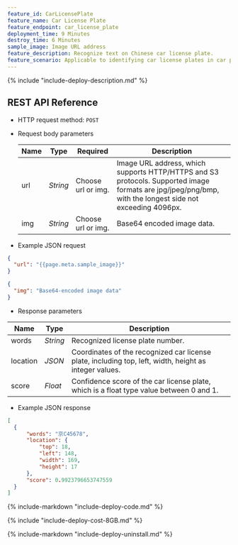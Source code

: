 ```yaml
---
feature_id: CarLicensePlate
feature_name: Car License Plate
feature_endpoint: car_license_plate
deployment_time: 9 Minutes
destroy_time: 6 Minutes
sample_image: Image URL address
feature_description: Recognize text on Chinese car license plate.
feature_scenario: Applicable to identifying car license plates in car parking lots and communities, or detecting vehicles for traffic violations.
---
```


{%
  include "include-deploy-description.md"
%}

## REST API Reference

- HTTP request method: `POST`

- Request body parameters

  | **Name**  | **Type**  | **Required** |  **Description**  |
  |----------|-----------|------------|------------|
  | url | *String* |Choose url or img.|Image URL address, which supports HTTP/HTTPS and S3 protocols. Supported image formats are jpg/jpeg/png/bmp, with the longest side not exceeding 4096px.|
  | img | *String* |Choose url or img.|Base64 encoded image data.|

- Example JSON request

``` json
{
  "url": "{{page.meta.sample_image}}"
}
```

``` json
{
  "img": "Base64-encoded image data"
}
```

- Response parameters

| **Name** | **Type** | **Description**  |
|----------|-----------|------------|
|words    |*String*   | Recognized license plate number.|
|location |*JSON*     | Coordinates of the recognized car license plate, including top, left, width, height as integer values.|
|score    |*Float*   |Confidence score of the car license plate, which is a float type value between 0 and 1.|

- Example JSON response

``` json
[
  {
      "words": "京C45678",
      "location": {
          "top": 18,
          "left": 148,
          "width": 169,
          "height": 17
      },
      "score": 0.9923796653747559
  }
]
```

{%
  include-markdown "include-deploy-code.md"
%}

{%
  include "include-deploy-cost-8GB.md"
%}

{%
  include-markdown "include-deploy-uninstall.md"
%}